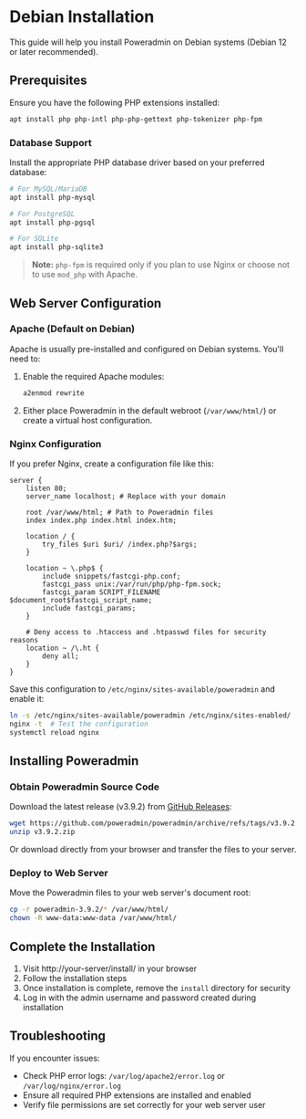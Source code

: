 # Debian Installation

This guide will help you install Poweradmin on Debian systems (Debian 12 or later recommended).

## Prerequisites

Ensure you have the following PHP extensions installed:

```bash
apt install php php-intl php-php-gettext php-tokenizer php-fpm
```

### Database Support

Install the appropriate PHP database driver based on your preferred database:

```bash
# For MySQL/MariaDB
apt install php-mysql

# For PostgreSQL
apt install php-pgsql

# For SQLite
apt install php-sqlite3
```

> **Note:** `php-fpm` is required only if you plan to use Nginx or choose not to use `mod_php` with Apache.

## Web Server Configuration

### Apache (Default on Debian)

Apache is usually pre-installed and configured on Debian systems. You'll need to:

1. Enable the required Apache modules:
   ```bash
   a2enmod rewrite
   ```

2. Either place Poweradmin in the default webroot (`/var/www/html/`) or create a virtual host configuration.

### Nginx Configuration

If you prefer Nginx, create a configuration file like this:

```nginx
server {
    listen 80;
    server_name localhost; # Replace with your domain

    root /var/www/html; # Path to Poweradmin files
    index index.php index.html index.htm;

    location / {
        try_files $uri $uri/ /index.php?$args;
    }

    location ~ \.php$ {
        include snippets/fastcgi-php.conf;
        fastcgi_pass unix:/var/run/php/php-fpm.sock;
        fastcgi_param SCRIPT_FILENAME $document_root$fastcgi_script_name;
        include fastcgi_params;
    }

    # Deny access to .htaccess and .htpasswd files for security reasons
    location ~ /\.ht {
        deny all;
    }
}
```

Save this configuration to `/etc/nginx/sites-available/poweradmin` and enable it:

```bash
ln -s /etc/nginx/sites-available/poweradmin /etc/nginx/sites-enabled/
nginx -t  # Test the configuration
systemctl reload nginx
```

## Installing Poweradmin

### Obtain Poweradmin Source Code

Download the latest release (v3.9.2) from [GitHub Releases](https://github.com/poweradmin/poweradmin/releases):

```bash
wget https://github.com/poweradmin/poweradmin/archive/refs/tags/v3.9.2.zip
unzip v3.9.2.zip
```

Or download directly from your browser and transfer the files to your server.

### Deploy to Web Server

Move the Poweradmin files to your web server's document root:

```bash
cp -r poweradmin-3.9.2/* /var/www/html/
chown -R www-data:www-data /var/www/html/
```

## Complete the Installation

1. Visit http://your-server/install/ in your browser
2. Follow the installation steps
3. Once installation is complete, remove the `install` directory for security
4. Log in with the admin username and password created during installation

## Troubleshooting

If you encounter issues:

- Check PHP error logs: `/var/log/apache2/error.log` or `/var/log/nginx/error.log`
- Ensure all required PHP extensions are installed and enabled
- Verify file permissions are set correctly for your web server user